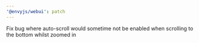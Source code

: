 ```yaml
---
'@envyjs/webui': patch
---
```


Fix bug where auto-scroll would sometime not be enabled when scrolling to the bottom whilst zoomed in
